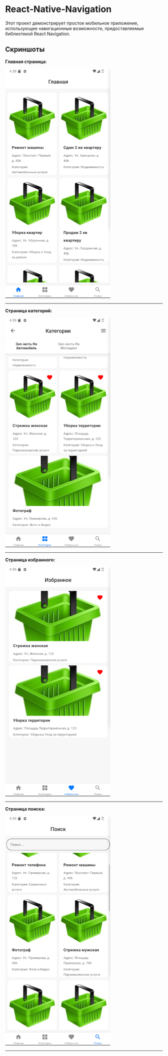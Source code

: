 # React-Native-Navigation

Этот проект демонстрирует простое мобильное приложение, использующее навигационные возможности, предоставляемые библиотекой React Navigation.

## Скриншоты

**Главная страница:**
  
![Главная страница](assets/home.png)

---

**Страница категорий:**
  
![Страница категорий](assets/categor.png)

---

**Страница избранного:**
  
![Страница избранного](assets/fav.png)

---

**Страница поиска:**
  
![Страница поиска](assets/search.png)

---
